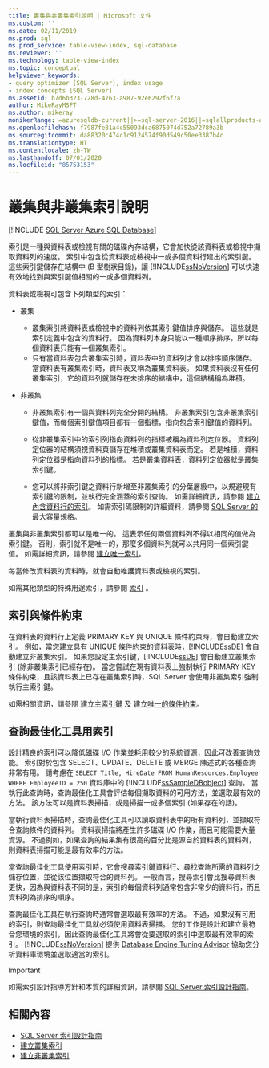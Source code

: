```yaml
---
title: 叢集與非叢集索引說明 | Microsoft 文件
ms.custom: ''
ms.date: 02/11/2019
ms.prod: sql
ms.prod_service: table-view-index, sql-database
ms.reviewer: ''
ms.technology: table-view-index
ms.topic: conceptual
helpviewer_keywords:
- query optimizer [SQL Server], index usage
- index concepts [SQL Server]
ms.assetid: b7d6b323-728d-4763-a987-92e6292f6f7a
author: MikeRayMSFT
ms.author: mikeray
monikerRange: =azuresqldb-current||>=sql-server-2016||=sqlallproducts-allversions||>=sql-server-linux-2017||=azuresqldb-mi-current
ms.openlocfilehash: f7987fe81a4c55093dca6875074d752a72789a3b
ms.sourcegitcommit: da88320c474c1c9124574f90d549c50ee3387b4c
ms.translationtype: HT
ms.contentlocale: zh-TW
ms.lasthandoff: 07/01/2020
ms.locfileid: "85753153"
---
```

# <a name="clustered-and-nonclustered-indexes-described"></a>叢集與非叢集索引說明

[!INCLUDE [SQL Server Azure SQL Database](../../includes/applies-to-version/sql-asdb.md)]

索引是一種與資料表或檢視有關的磁碟內存結構，它會加快從該資料表或檢視中擷取資料列的速度。 索引中包含從資料表或檢視中一或多個資料行建出的索引鍵。 這些索引鍵儲存在結構中 (B 型樹狀目錄)，讓 [!INCLUDE[ssNoVersion](../../includes/ssnoversion-md.md)] 可以快速有效地找到與索引鍵值相關的一或多個資料列。

資料表或檢視可包含下列類型的索引：

- 叢集

  - 叢集索引將資料表或檢視中的資料列依其索引鍵值排序與儲存。 這些就是索引定義中包含的資料行。 因為資料列本身只能以一種順序排序，所以每個資料表只能有一個叢集索引。  
  - 只有當資料表包含叢集索引時，資料表中的資料列才會以排序順序儲存。 當資料表有叢集索引時，資料表又稱為叢集資料表。 如果資料表沒有任何叢集索引，它的資料列就儲存在未排序的結構中，這個結構稱為堆積。

- 非叢集

  - 非叢集索引有一個與資料列完全分開的結構。 非叢集索引包含非叢集索引鍵值，而每個索引鍵值項目都有一個指標，指向包含索引鍵值的資料列。
  - 從非叢集索引中的索引列指向資料列的指標被稱為資料列定位器。 資料列定位器的結構須視資料頁儲存在堆積或叢集資料表而定。 若是堆積，資料列定位器是指向資料列的指標。 若是叢集資料表，資料列定位器就是叢集索引鍵。

  - 您可以將非索引鍵之資料行新增至非叢集索引的分葉層級中，以規避現有索引鍵的限制，並執行完全涵蓋的索引查詢。 如需詳細資訊，請參閱 [建立內含資料行的索引](../../relational-databases/indexes/create-indexes-with-included-columns.md)。 如需索引碼限制的詳細資料，請參閱 [SQL Server 的最大容量規格](../../sql-server/maximum-capacity-specifications-for-sql-server.md)。

叢集與非叢集索引都可以是唯一的。 這表示任何兩個資料列不得以相同的值做為索引鍵。 否則，索引就不是唯一的，那麼多個資料列就可以共用同一個索引鍵值。 如需詳細資訊，請參閱 [建立唯一索引](../../relational-databases/indexes/create-unique-indexes.md)。

每當修改資料表的資料時，就會自動維護資料表或檢視的索引。

如需其他類型的特殊用途索引，請參閱 [索引](../../relational-databases/indexes/indexes.md) 。

## <a name="indexes-and-constraints"></a>索引與條件約束

在資料表的資料行上定義 PRIMARY KEY 與 UNIQUE 條件約束時，會自動建立索引。 例如，當您建立具有 UNIQUE 條件約束的資料表時，[!INCLUDE[ssDE](../../includes/ssde-md.md)] 會自動建立非叢集索引。 如果您設定主索引鍵，[!INCLUDE[ssDE](../../includes/ssde-md.md)] 會自動建立叢集索引 (除非叢集索引已經存在)。 當您嘗試在現有資料表上強制執行 PRIMARY KEY 條件約束，且該資料表上已存在叢集索引時，SQL Server 會使用非叢集索引強制執行主索引鍵。

如需相關資訊，請參閱 [建立主索引鍵](../../relational-databases/tables/create-primary-keys.md) 及 [建立唯一的條件約束](../../relational-databases/tables/create-unique-constraints.md)。

## <a name="how-indexes-are-used-by-the-query-optimizer"></a>查詢最佳化工具用索引

設計精良的索引可以降低磁碟 I/O 作業並耗用較少的系統資源，因此可改善查詢效能。 索引對於包含 SELECT、UPDATE、DELETE 或 MERGE 陳述式的各種查詢非常有用。 請考慮在 `SELECT Title, HireDate FROM HumanResources.Employee WHERE EmployeeID = 250` 資料庫中的 [!INCLUDE[ssSampleDBobject](../../includes/sssampledbobject-md.md)] 查詢。 當執行此查詢時，查詢最佳化工具會評估每個擷取資料的可用方法，並選取最有效的方法。 該方法可以是資料表掃描，或是掃描一或多個索引 (如果存在的話)。

當執行資料表掃描時，查詢最佳化工具可以讀取資料表中的所有資料列，並擷取符合查詢條件的資料列。 資料表掃描將產生許多磁碟 I/O 作業，而且可能需要大量資源。 不過例如，如果查詢的結果集有很高的百分比是源自於資料表的資料列，則資料表掃描可能是最有效率的方法。

當查詢最佳化工具使用索引時，它會搜尋索引鍵資料行、尋找查詢所需的資料列之儲存位置，並從該位置擷取符合的資料列。 一般而言，搜尋索引會比搜尋資料表更快，因為與資料表不同的是，索引的每個資料列通常包含非常少的資料行，而且資料列為排序的順序。

 查詢最佳化工具在執行查詢時通常會選取最有效率的方法。 不過，如果沒有可用的索引，則查詢最佳化工具就必須使用資料表掃描。 您的工作是設計和建立最符合您環境的索引，因此查詢最佳化工具將會從要選取的索引中選取最有效率的索引。 [!INCLUDE[ssNoVersion](../../includes/ssnoversion-md.md)] 提供 [Database Engine Tuning Advisor](../../relational-databases/performance/database-engine-tuning-advisor.md) 協助您分析資料庫環境並選取適當的索引。

> [!IMPORTANT]
> 如需索引設計指導方針和本質的詳細資訊，請參閱 [SQL Server 索引設計指南](../../relational-databases/sql-server-index-design-guide.md)。

## <a name="related-content"></a>相關內容

- [SQL Server 索引設計指南](../../relational-databases/sql-server-index-design-guide.md)
- [建立叢集索引](../../relational-databases/indexes/create-clustered-indexes.md)
- [建立非叢集索引](../../relational-databases/indexes/create-nonclustered-indexes.md)
